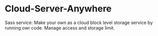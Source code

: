 # Cloud-Server-Anywhere

Sass service:
  Make your own as a cloud block level storage service by running owr code.
  Manage access and storage limit.
  
